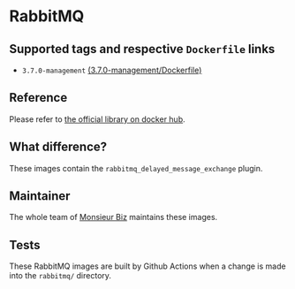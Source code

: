# RabbitMQ

## Supported tags and respective `Dockerfile` links

* `3.7.0-management` [(3.7.0-management/Dockerfile)](https://github.com/monsieurbiz/docker/blob/master/rabbitmq/3.7.0-management/Dockerfile)

## Reference

Please refer to [the official library on docker hub](https://hub.docker.com/_/rabbitmq/).

## What difference?

These images contain the `rabbitmq_delayed_message_exchange` plugin.

## Maintainer

The whole team of [Monsieur Biz](https://github.com/monsieurbiz) maintains these images.

## Tests

These RabbitMQ images are built by Github Actions when a change is made into the `rabbitmq/` directory.
